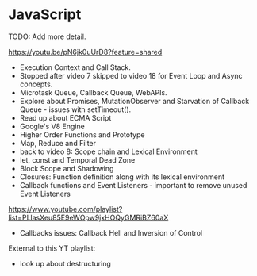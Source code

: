 # JavaScript

TODO: Add more detail.

https://youtu.be/pN6jk0uUrD8?feature=shared

- Execution Context and Call Stack.
- Stopped after video 7 skipped to video 18 for Event Loop and Async concepts.
- Microtask Queue, Callback Queue, WebAPIs.
- Explore about Promises, MutationObserver and Starvation of Callback Queue - issues with setTimeout().
- Read up about ECMA Script
- Google's V8 Engine
- Higher Order Functions and Prototype
- Map, Reduce and Filter
- back to video 8: Scope chain and Lexical Environment
- let, const and Temporal Dead Zone
- Block Scope and Shadowing
- Closures: Function definition along with its lexical environment
- Callback functions and Event Listeners - important to remove unused Event Listeners

https://www.youtube.com/playlist?list=PLlasXeu85E9eWOpw9jxHOQyGMRiBZ60aX

- Callbacks issues: Callback Hell and Inversion of Control

External to this YT playlist:
- look up about destructuring